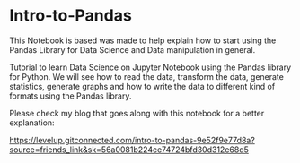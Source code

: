 # Intro-to-Pandas
This Notebook is based was made to help explain how to start using the Pandas Library for Data Science and Data manipulation in general.

Tutorial to learn Data Science on Jupyter Notebook using the Pandas library for Python. We will see how to read the data, transform the data, generate statistics, generate graphs and how to write the data to different kind of formats using the Pandas library.

Please check my blog that goes along with this notebook for a better explanation: 

https://levelup.gitconnected.com/intro-to-pandas-9e52f9e77d8a?source=friends_link&sk=56a0081b224ce74724bfd30d312e68d5
